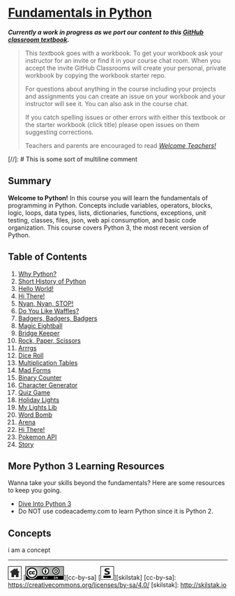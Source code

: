 # [Fundamentals in Python][work]
[work]: https://github.com/skilstak/pyfun-work/blob/gh-pages/README.md

***Currently a work in progress as we port our content to this [GitHub
classroom textbook][text-work].***

[text-work]: https://blog.skilstak.io/github-as-text-book-and-work-book-828ffada9542#.etr9ts7me

>  This *text*book goes with a *work*book. To get your workbook ask your
>  instructor for an invite or find it in your course chat room.
>  When you accept the invite GitHub Classrooms will create your 
>  personal, private workbook by copying the workbook starter repo.
> 
>  For questions about anything in the course including your projects
>  and assignments you can create an issue on your workbook and your
>  instructor will see it. You can also ask in the course chat.
> 
>  If you catch spelling issues or other errors with either this textbook
>  or the starter workbook (click title) please open issues on them
>  suggesting corrections.
>  
>  Teachers and parents are encouraged to
>  read [*Welcome Teachers!*](teachers/README.md)

[//]: # This is some sort of multiline comment

## Summary
**Welcome to Python!** In this course you will learn the fundamentals
of programming in Python. Concepts include variables, operators,
blocks, logic, loops, data types, lists, dictionaries, functions,
exceptions, unit testing, classes, files, json, web api consumption,
and basic code organization. This course covers Python 3, the most
recent version of Python.

## Table of Contents
1. [Why Python?](/why/README.md)
2. [Short History of Python](/history/README.md)
3. [Hello World!](/hello/README.md)
4. [Hi There!](/hi/README.md)
5. [Nyan, Nyan, STOP!](/nyan/README.md)
6. [Do You Like Waffles?](/waffles/README.md)
7. [Badgers, Badgers, Badgers](/badgers/README.md)
8. [Magic Eightball](/eightball/README.md)
9. [Bridge Keeper](/bridge/README.md)
10. [Rock, Paper, Scissors](/rps/README.md)
11. [Arrrgs](/arrrgs/README.md)
12. [Dice Roll](/roll/README.md)
13. [Multiplication Tables](/mtable/README.md)
14. [Mad Forms](/madforms/README.md)
15. [Binary Counter](/bincount/README.md)
16. [Character Generator](/gen/README.md)
17. [Quiz Game](/quiz/README.md)
18. [Holiday Lights](/lights/README.md)
19. [My Lights Lib](/mylights/README.md)
20. [Word Bomb](/wordbomb/README.md)
21. [Arena](/arena/README.md)
22. [Hi There!](/battleship/README.md)
23. [Pokemon API](/pokeapi/README.md)
24. [Story](/story/README.md)

## More Python 3 Learning Resources
Wanna take your skills beyond the fundamentals? Here are some
resources to keep you going.

* [Dive Into Python 3](http://www.diveintopython3.net)
* Do NOT use codeacademy.com to learn Python since it is Python 2.

## Concepts
i am a concept

---
[![home](/assets/home-bw.png)](/README.md)
[![cc-by-sa](/assets/cc-by-sa.png)][cc-by-sa]
[![skilstak](/assets/skilstak-logo-bw.png)][skilstak]
[cc-by-sa]: https://creativecommons.org/licenses/by-sa/4.0/
[skilstak]: http://skilstak.io


